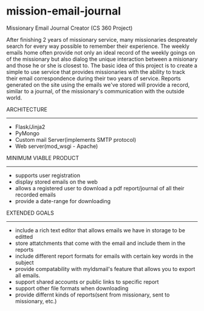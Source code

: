 mission-email-journal
=====================

Missionary Email Journal Creator (CS 360 Project)

After finishing 2 years of missionary service, many missionaries despreately search for every way possible to remember their experience. The weekly emails home often provide not only an ideal record of the weekly goings on of the missionary but also dialog the unique interaction between a misionary and those he or she is closest to. The basic idea of this project is to create a simple to use service that provides missionaries with the ability to track their email correspondence during their two years of service. Reports generated on the site using the emails we've stored will provide a record, similar to a journal, of the missionary's communication with the outside world. 

ARCHITECTURE
_____________
- Flask/Jinja2
- PyMongo
- Custom mail Server(implements SMTP protocol)
- Web server(mod_wsgi - Apache)
    
    

MINIMUM VIABLE PRODUCT
________
- supports user registration
- display stored emails on the web
- allows a registered user to download a pdf report/journal of all their recorded emails
- provide a date-range for downloading

 
    
EXTENDED GOALS
_________
- include a rich text editor that allows emails we have in storage to be editted
- store attatchments that come with the email and include them in the reports
- include different report formats for emails with certain key words in the subject
- provide compatability with myldsmail's feature that allows you to export all emails. 
- support shared accounts or public links to specific report
- support other file formats when downloading
- provide differnt kinds of reports(sent from missionary, sent to missionary, etc.)
